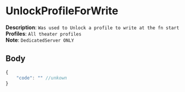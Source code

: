 # UnlockProfileForWrite

**Description**: `Was used to Unlock a profile to write at the fn start` \
**Profiles**: `All theater profiles` \
**Note**: `DedicatedServer ONLY`

## Body
```js
{
    "code": "" //unkown
}
```
